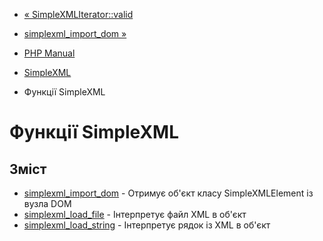 - [« SimpleXMLIterator::valid](simplexmliterator.valid.md)
- [simplexml_import_dom »](function.simplexml-import-dom.md)

- [PHP Manual](index.md)
- [SimpleXML](book.simplexml.md)
- Функції SimpleXML

# Функції SimpleXML

## Зміст

- [simplexml_import_dom](function.simplexml-import-dom.md) -
Отримує об'єкт класу SimpleXMLElement із вузла DOM
- [simplexml_load_file](function.simplexml-load-file.md) -
Інтерпретує файл XML в об'єкт
- [simplexml_load_string](function.simplexml-load-string.md) -
Інтерпретує рядок із XML в об'єкт
